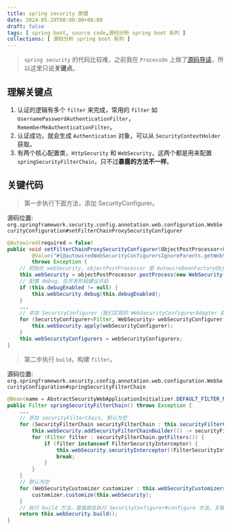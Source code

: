 ```yaml
---
title: spring security 原理
date: 2024-05-20T08:00:00+08:00
draft: false
tags: [ spring boot, source code,源码分析 spring boot 系列 ]
collections: [ 源码分析 spring boot 系列 ]
---
```


> `spring security` 的代码比较难，之前我在 `ProcessOn` 上做了[源码导读](https://www.processon.com/view/62444e46f346fb072d1b1e16)，所以这里只说**关键点**。

## 理解关键点

1. 认证的逻辑有多个 `filter` 来完成，常用的 `filter` 如 `UsernamePasswordAuthenticationFilter`， `RememberMeAuthenticationFilter`。
2. 认证成功，就会生成 `Authentication` 对象，可以从 `SecurityContextHolder` 获取。
3. 有两个核心配置类，`HttpSecurity` 和 `WebSecurity`，这两个都是用来配置 `springSecurityFilterChain`，只不过**暴露的方法不一样**。

## 关键代码

> 第一步执行下面方法，添加 SecurityConfigurer。

源码位置: `org.springframework.security.config.annotation.web.configuration.WebSecurityConfiguration#setFilterChainProxySecurityConfigurer`

```java
@Autowired(required = false)
public void setFilterChainProxySecurityConfigurer(ObjectPostProcessor<Object> objectPostProcessor,
        @Value("#{@autowiredWebSecurityConfigurersIgnoreParents.getWebSecurityConfigurers()}") List<SecurityConfigurer<Filter, WebSecurity>> webSecurityConfigurers)
        throws Exception {
    // 初始化 webSecurity, objectPostProcessor 是 AutowireBeanFactoryObjectPostProcessor 类
    this.webSecurity = objectPostProcessor.postProcess(new WebSecurity(objectPostProcessor));
    // 配置 debug，在开发阶段建议开启
    if (this.debugEnabled != null) {
        this.webSecurity.debug(this.debugEnabled);
    }
    ...
    // 添加 SecurityConfigurer（我们实现的 WebSecurityConfigurerAdapter 就是这类）
    for (SecurityConfigurer<Filter, WebSecurity> webSecurityConfigurer : webSecurityConfigurers) {
        this.webSecurity.apply(webSecurityConfigurer);
    }
    this.webSecurityConfigurers = webSecurityConfigurers;
}
```

> 第二步执行 `build`，构建 `filter`。

源码位置: `org.springframework.security.config.annotation.web.configuration.WebSecurityConfiguration#springSecurityFilterChain`

```java
@Bean(name = AbstractSecurityWebApplicationInitializer.DEFAULT_FILTER_NAME)
public Filter springSecurityFilterChain() throws Exception {
    ...
    // 添加 securityFilterChain, 默认为空
    for (SecurityFilterChain securityFilterChain : this.securityFilterChains) {
        this.webSecurity.addSecurityFilterChainBuilder(() -> securityFilterChain);
        for (Filter filter : securityFilterChain.getFilters()) {
            if (filter instanceof FilterSecurityInterceptor) {
                this.webSecurity.securityInterceptor((FilterSecurityInterceptor) filter);
                break;
            }
        }
    }
    // 默认为空
    for (WebSecurityCustomizer customizer : this.webSecurityCustomizers) {
        customizer.customize(this.webSecurity);
    }
    // 执行 build 方法，里面就会执行 SecurityConfigurer#configure 方法，关键点
    return this.webSecurity.build();
}
```
